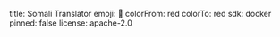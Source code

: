 title: Somali Translator
emoji: 🏢
colorFrom: red
colorTo: red
sdk: docker
pinned: false
license: apache-2.0

